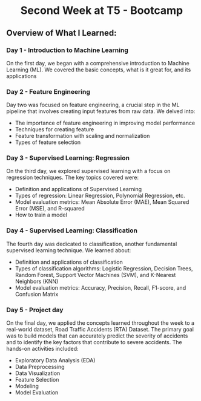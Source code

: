 # <div align="center"><b>Second Week at T5 - Bootcamp</b></div>

## Overview of What I Learned:

### Day 1 - Introduction to Machine Learning

On the first day, we began with a comprehensive introduction to Machine Learning (ML). We covered the basic concepts, what is it great for, and its applications

### Day 2 - Feature Engineering

Day two was focused on feature engineering, a crucial step in the ML pipeline that involves creating input features from raw data. We delved into:

- The importance of feature engineering in improving model performance
- Techniques for creating feature
- Feature transformation with scaling and normalization
- Types of feature selection

### Day 3 - Supervised Learning: Regression

On the third day, we explored supervised learning with a focus on regression techniques. The key topics covered were:

- Definition and applications of Supervised Learning
- Types of regression: Linear Regression, Polynomial Regression, etc.
- Model evaluation metrics: Mean Absolute Error (MAE), Mean Squared Error (MSE), and R-squared
- How to train a model

### Day 4 - Supervised Learning: Classification

The fourth day was dedicated to classification, another fundamental supervised learning technique. We learned about:

- Definition and applications of classification
- Types of classification algorithms: Logistic Regression, Decision Trees, Random Forest, Support Vector Machines (SVM), and K-Nearest Neighbors (KNN)
- Model evaluation metrics: Accuracy, Precision, Recall, F1-score, and Confusion Matrix

### Day 5 - Project day

On the final day, we applied the concepts learned throughout the week to a real-world dataset, Road Traffic Accidents (RTA) Dataset. The primary goal was to build models that can accurately predict the severity of accidents and to identify the key factors that contribute to severe accidents. The hands-on activities included:

- Exploratory Data Analysis (EDA)
- Data Preprocessing
- Data Visualization
- Feature Selection
- Modeling
- Model Evaluation

